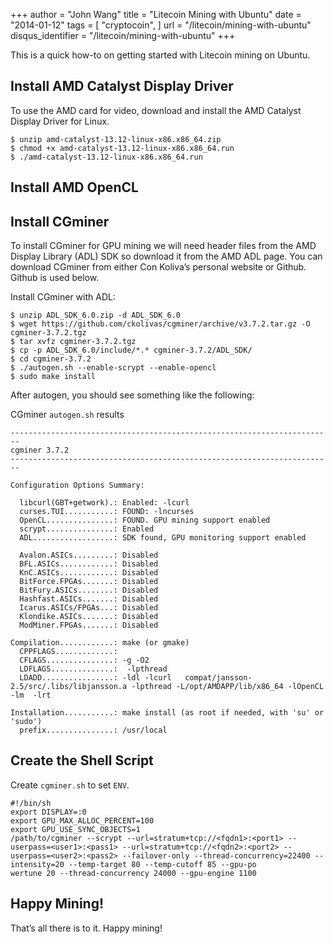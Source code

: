 +++
author = "John Wang"
title = "Litecoin Mining with Ubuntu"
date = "2014-01-12"
tags = [
    "cryptocoin",
]
url = "/litecoin/mining-with-ubuntu"
disqus_identifier = "/litecoin/mining-with-ubuntu"
+++

This is a quick how-to on getting started with Litecoin mining on Ubuntu.

## Install AMD Catalyst Display Driver

To use the AMD card for video, download and install the AMD Catalyst Display Driver for Linux.

```
$ unzip amd-catalyst-13.12-linux-x86.x86_64.zip
$ chmod +x amd-catalyst-13.12-linux-x86.x86_64.run
$ ./amd-catalyst-13.12-linux-x86.x86_64.run
```

## Install AMD OpenCL

## Install CGminer

To install CGminer for GPU mining we will need header files from the AMD Display Library (ADL) SDK so download it from the AMD ADL page. You can download CGminer from either Con Koliva’s personal website or Github. Github is used below.

Install CGminer with ADL:

```
$ unzip ADL_SDK_6.0.zip -d ADL_SDK_6.0
$ wget https://github.com/ckolivas/cgminer/archive/v3.7.2.tar.gz -O cgminer-3.7.2.tgz
$ tar xvfz cgminer-3.7.2.tgz
$ cp -p ADL_SDK_6.0/include/*.* cgminer-3.7.2/ADL_SDK/
$ cd cgminer-3.7.2
$ ./autogen.sh --enable-scrypt --enable-opencl
$ sudo make install
```

After autogen, you should see something like the following:

CGminer `autogen.sh` results

```
------------------------------------------------------------------------
cgminer 3.7.2
------------------------------------------------------------------------

Configuration Options Summary:

  libcurl(GBT+getwork).: Enabled: -lcurl  
  curses.TUI...........: FOUND: -lncurses
  OpenCL...............: FOUND. GPU mining support enabled
  scrypt...............: Enabled
  ADL..................: SDK found, GPU monitoring support enabled

  Avalon.ASICs.........: Disabled
  BFL.ASICs............: Disabled
  KnC.ASICs............: Disabled
  BitForce.FPGAs.......: Disabled
  BitFury.ASICs........: Disabled
  Hashfast.ASICs.......: Disabled
  Icarus.ASICs/FPGAs...: Disabled
  Klondike.ASICs.......: Disabled
  ModMiner.FPGAs.......: Disabled

Compilation............: make (or gmake)
  CPPFLAGS.............: 
  CFLAGS...............: -g -O2
  LDFLAGS..............:  -lpthread
  LDADD................: -ldl -lcurl   compat/jansson-2.5/src/.libs/libjansson.a -lpthread -L/opt/AMDAPP/lib/x86_64 -lOpenCL    -lm  -lrt

Installation...........: make install (as root if needed, with 'su' or 'sudo')
  prefix...............: /usr/local
```

## Create the Shell Script

Create `cgminer.sh` to set `ENV`.

```
#!/bin/sh
export DISPLAY=:0
export GPU_MAX_ALLOC_PERCENT=100
export GPU_USE_SYNC_OBJECTS=1
/path/to/cgminer --scrypt --url=stratum+tcp://<fqdn1>:<port1> --userpass=<user1>:<pass1> --url=stratum+tcp://<fqdn2>:<port2> --userpass=<user2>:<pass2> --failover-only --thread-concurrency=22400 --intensity=20 --temp-target 80 --temp-cutoff 85 --gpu-po
wertune 20 --thread-concurrency 24000 --gpu-engine 1100
```

## Happy Mining!

That’s all there is to it. Happy mining!
